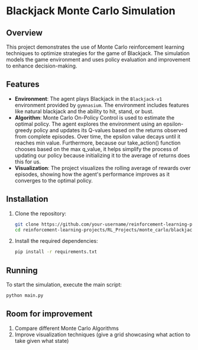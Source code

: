# Blackjack Monte Carlo Simulation

## Overview
This project demonstrates the use of Monte Carlo reinforcement learning techniques to optimize strategies for the game of Blackjack. The simulation models the game environment and uses policy evaluation and improvement to enhance decision-making.

## Features
- **Environment**: The agent plays Blackjack in the `Blackjack-v1` environment provided by `gymnasium`. The environment includes features like natural blackjack and the ability to hit, stand, or bust.
- **Algorithm**: Monte Carlo On-Policy Control is used to estimate the optimal policy. The agent explores the environment using an epsilon-greedy policy and updates its Q-values based on the returns observed from complete episodes. Over time, the epsilon value decays until it reaches min value. Furthermore, because our take_action() function chooses based on the max q_value, it helps simplify the process of updating our policy because initializing it to the average of returns does this for us. 
- **Visualization**: The project visualizes the rolling average of rewards over episodes, showing how the agent's performance improves as it converges to the optimal policy.

## Installation
1. Clone the repository:
   ```bash
   git clone https://github.com/your-username/reinforcement-learning-projects.git
   cd reinforcement-learning-projects/RL_Projects/monte_carlo/blackjack
   ```

2. Install the required dependencies:
   ```bash
   pip install -r requirements.txt
   ```

## Running
To start the simulation, execute the main script:
```bash
python main.py
```



## Room for improvement
1. Compare different Monte Carlo Algorithms 
2. Improve visualization techniques (give a grid showcasing what action to take given what state)